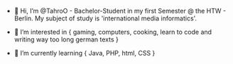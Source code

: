 - 👋 Hi, I’m @TahroO - 
       Bachelor-Student in my first Semester @ the HTW - Berlin. My subject of study is 'international media informatics'.
      
      
- 👀 I’m interested in  {
       gaming, computers, cooking, learn to code and writing way too long german texts
      }

- 🌱 I’m currently learning {
      Java, PHP, html, CSS
      }
      

<!---
TahroO/TahroO is a ✨ special ✨ repository because its `README.md` (this file) appears on your GitHub profile.
You can click the Preview link to take a look at your changes.
--->

